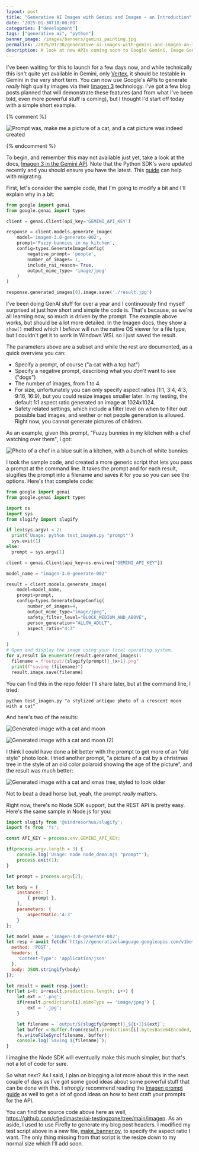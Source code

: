 ```yaml
---
layout: post
title: "Generative AI Images with Gemini and Imagen - an Introduction"
date: "2025-01-30T18:00:00"
categories: ["development"]
tags: ["generative ai", "python"]
banner_image: /images/banners/gemini_painting.jpg
permalink: /2025/01/30/generative-ai-images-with-gemini-and-imagen-an-introduction
description: A look at new APIs coming soon to Google Gemini, Image Generation
---
```


I've been waiting for this to launch for a few days now, and while technically this isn't quite yet available in Gemini, only [Vertex](https://cloud.google.com/vertex-ai?hl=en), it should be testable in Gemini in the very short term. You can now use Google's APIs to generate *really* high quality images via their [Imagen 3](https://deepmind.google/technologies/imagen-3/) technology. I've got a few blog posts planned that will demonstrate these features (and from what I've been told, even more powerful stuff is coming), but I thought I'd start off today with a simple short example. 

{% comment %}
<p>
<img src="https://static.raymondcamden.com/images/2025/01/ig1.jpg" alt="Prompt was, make me a picture of a cat, and a cat picture was indeed created" class="imgborder imgcenter" loading="lazy">
</p>
{% endcomment %}

To begin, and remember this may not available just yet, take a look at the docs, [Imagen 3 in the Gemini API](https://ai.google.dev/gemini-api/docs/imagen). Note that the Python SDK's were updated recently and you should ensure you have the latest. This [guide](https://ai.google.dev/gemini-api/docs/migrate) can help with migrating.

First, let's consider the sample code, that I'm going to modify a bit and I'll explain why in a bit:

```python
from google import genai
from google.genai import types

client = genai.Client(api_key='GEMINI_API_KEY')

response = client.models.generate_image(
    model='imagen-3.0-generate-002',
    prompt='Fuzzy bunnies in my kitchen',
    config=types.GenerateImageConfig(
        negative_prompt= 'people',
        number_of_images= 1,
        include_rai_reason= True,
        output_mime_type= 'image/jpeg'
    )
)

response.generated_images[0].image.save('./result.jpg')
```

I've been doing GenAI stuff for over a year and I continuously find myself surprised at just how short and simple the code is. That's because, as we're all learning now, so much is driven by the prompt. The example above works, but should be a lot more detailed. In the Imagen docs, they show a `show()` method which I *believe* will run the native OS viewer for a file type, but I couldn't get it to work in Windows WSL so I just saved the result. 

The parameters above are a subset and while the rest are documented, as a quick overview you can:

* Specify a prompt, of course ("a cat with a top hat")
* Specify a negative prompt, describing what you *don't* want to see ("dogs")
* The number of images, from 1 to 4.
* For size, unfortunately you can only specify aspect ratios (1:1, 3:4, 4:3, 9:16, 16:9), but you could resize images smaller later. In my testing, the default 1:1 aspect ratio generated an image at 1024x1024.
* Safety related settings, which include a filter level on when to filter out possible bad images, and wether or not people generation is allowed. Right now, you cannot generate pictures of children. 

As an example, given this prompt, "Fuzzy bunnies in my kitchen with a chef watching over them", I got:

<p>
<img src="https://static.raymondcamden.com/images/2025/01/ig2.jpg" alt="Photo of a chef in a blue suit in a kitchen, with a bunch of white bunnies" class="imgborder imgcenter" loading="lazy">
</p>

I took the sample code, and created a more generic script that lets you pass a prompt at the command line. It takes the prompt and for each result, slugifies the prompt into a filename and saves it for you so you can see the options. Here's that complete code:

```python
from google import genai
from google.genai import types

import os 
import sys
from slugify import slugify

if len(sys.argv) < 2:
  print('Usage: python test_imagen.py "prompt"')
  sys.exit(1)
else:
  prompt = sys.argv[1]

client = genai.Client(api_key=os.environ["GEMINI_API_KEY"])

model_name = "imagen-3.0-generate-002"

result = client.models.generate_image(
    model=model_name,
    prompt=prompt,
    config=types.GenerateImageConfig(
        number_of_images=4,
        output_mime_type="image/jpeg",
        safety_filter_level="BLOCK_MEDIUM_AND_ABOVE",
        person_generation="ALLOW_ADULT",
        aspect_ratio="4:3"
    )

)
# Open and display the image using your local operating system.
for x,result in enumerate(result.generated_images):
  filename = f"output/{slugify(prompt)}_{x+1}.png"
  print(f"saving {filename}")
  result.image.save(filename)
```

You can find this in the repo folder I'll share later, but at the command line, I tried:

```
python test_imagen.py "a stylized antique photo of a crescent moon with a cat"
```

And here's two of the results:

<p>
<img src="https://static.raymondcamden.com/images/2025/01/ig3.jpg" alt="Generated image with a cat and moon" class="imgborder imgcenter" loading="lazy">
</p>

<p>
<img src="https://static.raymondcamden.com/images/2025/01/ig4.jpg" alt="Generated image with a cat and moon (2)" class="imgborder imgcenter" loading="lazy">
</p>

I think I could have done a bit better with the prompt to get more of an "old style" photo look. I tried another prompt, "a picture of a cat by a christmas tree in the style of an old color polaroid showing the age of the picture", and the result was much better:

<p>
<img src="https://static.raymondcamden.com/images/2025/01/ig5.jpg" alt="Generated image with a cat and xmas tree, styled to look older" class="imgborder imgcenter" loading="lazy">
</p>

Not to beat a dead horse but, yeah, the prompt *really* matters. 

Right now, there's no Node SDK support, but the REST API is pretty easy. Here's the same sample in Node.js for you:

```js
import slugify from '@sindresorhus/slugify';
import fs from 'fs'; 

const API_KEY = process.env.GEMINI_API_KEY;

if(process.argv.length < 3) {
	console.log('Usage: node node_demo.mjs "prompt"');
	process.exit(1);
}

let prompt = process.argv[2];

let body = {
	instances: [
		{ prompt },
	],
	parameters: {
		aspectRatio:'4:3'
	}
};

let model_name = 'imagen-3.0-generate-002';
let resp = await fetch(`https://generativelanguage.googleapis.com/v1beta/models/${model_name}:predict?key=${API_KEY}`, {
  method: 'POST',
  headers: {
	'Content-Type': 'application/json'
  },
  body: JSON.stringify(body)
});

let result = await resp.json();
for(let i=0; i<result.predictions.length; i++) {
	let ext = '.png';
	if(result.predictions[i].mimeType == 'image/jpeg') {
		ext = '.jpg';
	}

	let filename = `output/${slugify(prompt)}_${i+1}${ext}`;
	let buffer = Buffer.from(result.predictions[i].bytesBase64Encoded, 'base64');
	fs.writeFileSync(filename, buffer);
	console.log(`Saving ${filename}`);
}
```

I imagine the Node SDK will eventually make this much simpler, but that's not a lot of code for sure. 

So what next? As I said, I plan on blogging a lot more about this in the next couple of days as I've got some good ideas about some powerful stuff that can be done with this. I *strongly* recommend reading the [Imagen prompt guide](https://ai.google.dev/gemini-api/docs/imagen-prompt-guide) as well to get a lot of good ideas on how to best craft your prompts for the API. 

You can find the source code above here as well, <https://github.com/cfjedimaster/ai-testingzone/tree/main/imagen>. As an aside, I used to use Firefly to generate my blog post headers. I modified my test script above in a new file, [make_banner.py](https://github.com/cfjedimaster/ai-testingzone/blob/main/imagen/make_banner.py), to specify the aspect ratio I want. The only thing missing from that script is the resize down to my normal size which I'll add soon.